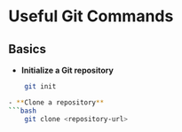 # Useful Git Commands

## Basics

- **Initialize a Git repository**
```bash
    git init

- **Clone a repository**
```bash
    git clone <repository-url>
